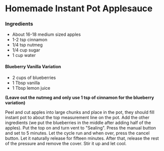 # Homemade Instant Pot Applesauce

### Ingredients
- About 16-18 medium sized apples
- 1-2 tsp cinnamon
- 1/4 tsp nutmeg
- 1/4 cup sugar
- 1 cup water

#### Blueberry Vanilla Variation
- 2 cups of blueberries
- 1 Tbsp vanilla
- 1 Tbsp lemon juice

**(Leave out the nutmeg and only use 1 tsp of cinnamon for the blueberry variation)**

Peel and cut apples into large chunks and place in the pot, they should fill instant pot to about the top measurement line on the pot. Add the other ingredients (we put the blueberries in the middle after adding half of the apples). Put the top on and turn vent to "Sealing". Press the manual button and set to 5 minutes. Let the cycle run and when over, press the cancel button. Let it naturally release for fifteen minutes. After that, release the rest of the pressure and remove the cover. Stir it up and let cool.
